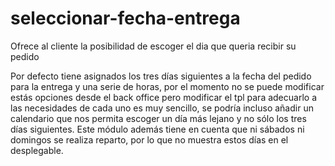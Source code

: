 # seleccionar-fecha-entrega
Ofrece al cliente la posibilidad de escoger el dia que queria recibir su pedido

Por defecto tiene asignados los tres días siguientes a la fecha del pedido para la entrega y una serie de horas, por el momento no se puede modificar estás opciones desde el back office pero modificar el tpl para adecuarlo a las necesidades de cada uno es muy sencillo, se podría incluso añadir un calendario que nos permita escoger un día más lejano y no sólo los tres días siguientes. Este módulo además tiene en cuenta que ni sábados ni domingos se realiza reparto, por lo que no muestra estos días en el desplegable.
